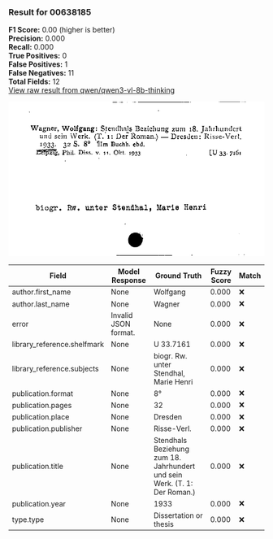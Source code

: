 ### Result for 00638185
**F1 Score:** 0.00 (higher is better)<br>**Precision:** 0.000<br>**Recall:** 0.000<br>**True Positives:** 0<br>**False Positives:** 1<br>**False Negatives:** 11<br>**Total Fields:** 12<br>[View raw result from qwen/qwen3-vl-8b-thinking](https://github.com/RISE-UNIBAS/humanities_data_benchmark/blob/main/results/2025-10-17/T0247/request_T0247_00638185.json)

<img src="https://github.com/RISE-UNIBAS/humanities_data_benchmark/blob/main/benchmarks/zettelkatalog/images/00638185.jpg?raw=true" alt="00638185" width="600px">

| Field | Model Response | Ground Truth | Fuzzy Score | Match |
|-------|----------------|--------------|-------------|-------|
| author.first_name | None | Wolfgang | 0.000 | ❌ |
| author.last_name | None | Wagner | 0.000 | ❌ |
| error | Invalid JSON format. | None | 0.000 | ❌ |
| library_reference.shelfmark | None | U 33.7161 | 0.000 | ❌ |
| library_reference.subjects | None | biogr.  Rw. unter Stendhal, Marie Henri | 0.000 | ❌ |
| publication.format | None | 8° | 0.000 | ❌ |
| publication.pages | None | 32 | 0.000 | ❌ |
| publication.place | None | Dresden | 0.000 | ❌ |
| publication.publisher | None | Risse-Verl. | 0.000 | ❌ |
| publication.title | None | Stendhals Beziehung zum 18. Jahrhundert und sein Werk. (T. 1: Der Roman.) | 0.000 | ❌ |
| publication.year | None | 1933 | 0.000 | ❌ |
| type.type | None | Dissertation or thesis | 0.000 | ❌ |
